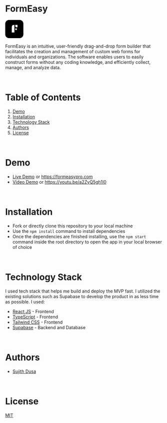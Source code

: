 # FormEasy

![FormEasy Logo](./public/Logo.svg)

FormEasy is an intuitive, user-friendly drag-and-drop form builder that facilitates the creation and
management of custom web forms for individuals and organizations. The software enables users to
easily construct forms without any coding knowledge, and efficiently collect, manage, and analyze data.

<br/>

# Table of Contents

1. [Demo](#demo)
2. [Installation](#installation)
3. [Technology Stack](#technology-stack)
4. [Authors](#authors)
5. [License](#license)

<br/>

# Demo

- [Live Demo](https://formeasypro.com) or https://formeasypro.com
- [Video Demo](https://youtu.be/a2ZyQ5gh1I0) or https://youtu.be/a2ZyQ5gh1I0

<br/>

# Installation

- Fork or directly clone this repository to your local machine
- Use the `npm install` command to install dependencies
- Once the dependencies are finished installing, use the `npm start` command inside the root directory to open the app in your local browser of choice

<br/>

# Technology Stack

I used tech stack that helps me build and deploy the MVP fast. I utilized the existing solutions such as Supabase to develop the product in as less time as possible. I used:

- [React JS](https://react.dev/) - Frontend
- [TypeScript](https://www.typescriptlang.org/) - Frontend
- [Tailwind CSS](https://tailwindcss.com/) - Frontend
- [Supabase](https://supabase.com/) - Backend and Database

<br/>

# Authors

- [Sujith Dusa](https://github.com/sujith8897)

<br/>

# License

[MIT](https://opensource.org/licenses/MIT)
